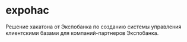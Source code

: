 # expohac
Решение хакатона от Экспобанка по созданию системы управления клиентскими базами для компаний-партнеров Экспобанка.
